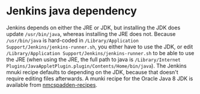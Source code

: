 # Jenkins java dependency

Jenkins depends on either the JRE or JDK, but installing the JDK does update `/usr/bin/java`, whereas installing the JRE does not. Because `/usr/bin/java` is hard-coded in `/Library/Application Support/Jenkins/jenkins-runner.sh`, you either have to use the JDK, or edit `/Library/Application Support/Jenkins/jenkins-runner.sh` to be able to use the JRE (when using the JRE, the full path to java is `/Library/Internet Plugins/JavaAppletPlugin.plugin/Contents/Home/bin/java`). The Jenkins mnuki recipe defaults to depending on the JDK, because that doesn't require editing files afterwards. A munki recipe for the Oracle Java 8 JDK is available from [nmcspadden-recipes](https://github.com/autopkg/nmcspadden-recipes/blob/master/Oracle/OracleJava8JDK.munki.recipe).